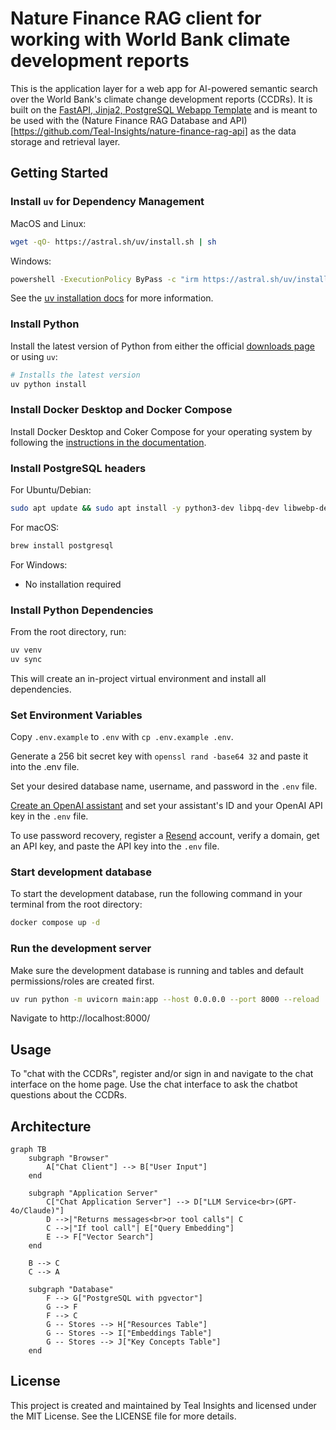 # Nature Finance RAG client for working with World Bank climate development reports

This is the application layer for a web app for AI-powered semantic search over the World Bank's climate change development reports (CCDRs). It is built on the [FastAPI, Jinja2, PostgreSQL Webapp Template](https://github.com/Promptly-Technologies-LLC/fastapi-jinja2-postgres-webapp) and is meant to be used with the (Nature Finance RAG Database and API)[https://github.com/Teal-Insights/nature-finance-rag-api] as the data storage and retrieval layer.

## Getting Started

### Install `uv` for Dependency Management

MacOS and Linux:

``` bash
wget -qO- https://astral.sh/uv/install.sh | sh
```

Windows:

``` bash
powershell -ExecutionPolicy ByPass -c "irm https://astral.sh/uv/install.ps1 | iex"
```

See the [uv installation docs](https://docs.astral.sh/uv/getting-started/installation/) for more information.

### Install Python

Install the latest version of Python from either the official [downloads page](https://www.python.org/downloads/) or using `uv`:

``` bash
# Installs the latest version
uv python install
```

### Install Docker Desktop and Docker Compose

Install Docker Desktop and Coker Compose for your operating system by following the [instructions in the documentation](https://docs.docker.com/compose/install/).

### Install PostgreSQL headers

For Ubuntu/Debian:

``` bash
sudo apt update && sudo apt install -y python3-dev libpq-dev libwebp-dev
```

For macOS:

``` bash
brew install postgresql
```

For Windows:

- No installation required

### Install Python Dependencies

From the root directory, run:

``` bash
uv venv
uv sync
```

This will create an in-project virtual environment and install all dependencies.

### Set Environment Variables

Copy `.env.example` to `.env` with `cp .env.example .env`.

Generate a 256 bit secret key with `openssl rand -base64 32` and paste it into the .env file.

Set your desired database name, username, and password in the `.env` file.

[Create an OpenAI assistant](https://platform.openai.com/assistants/) and set your assistant's ID and your OpenAI API key in the `.env` file.

To use password recovery, register a [Resend](https://resend.com/) account, verify a domain, get an API key, and paste the API key into the `.env` file.

### Start development database

To start the development database, run the following command in your terminal from the root directory:

``` bash
docker compose up -d
```

### Run the development server

Make sure the development database is running and tables and default permissions/roles are created first.

``` bash
uv run python -m uvicorn main:app --host 0.0.0.0 --port 8000 --reload
```

Navigate to http://localhost:8000/

## Usage

To "chat with the CCDRs", register and/or sign in and navigate to the chat interface on the home page. Use the chat interface to ask the chatbot questions about the CCDRs.

## Architecture

```mermaid
graph TB
    subgraph "Browser"
        A["Chat Client"] --> B["User Input"]
    end

    subgraph "Application Server"
        C["Chat Application Server"] --> D["LLM Service<br>(GPT-4o/Claude)"]
        D -->|"Returns messages<br>or tool calls"| C
        C -->|"If tool call"| E["Query Embedding"]
        E --> F["Vector Search"]
    end

    B --> C
    C --> A

    subgraph "Database"
        F --> G["PostgreSQL with pgvector"]
        G --> F
        F --> C
        G -- Stores --> H["Resources Table"]
        G -- Stores --> I["Embeddings Table"]
        G -- Stores --> J["Key Concepts Table"]
    end
```

## License

This project is created and maintained by Teal Insights and licensed under the MIT License. See the LICENSE file for more details.
